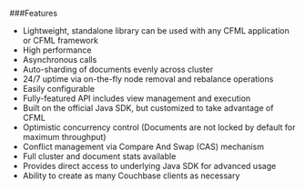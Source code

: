###Features 

- Lightweight, standalone library can be used with any CFML application or CFML framework
- High performance
- Asynchronous calls 
- Auto-sharding of documents evenly across cluster
- 24/7 uptime via on-the-fly node removal and rebalance operations   
- Easily configurable
- Fully-featured API includes view management and execution
- Built on the official Java SDK, but customized to take advantage of CFML
- Optimistic concurrency control (Documents are not locked by default for maximum throughput)
- Conflict management via Compare And Swap (CAS) mechanism
- Full cluster and document stats available
- Provides direct access to underlying Java SDK for advanced usage 
- Ability to create as many Couchbase clients as necessary